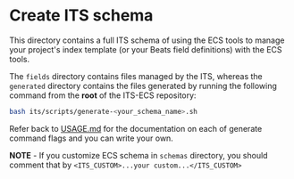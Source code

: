 # Create ITS schema

This directory contains a full ITS schema of using the ECS tools to manage your
project's index template (or your Beats field definitions) with the ECS tools.

The `fields` directory contains files managed by the ITS, whereas
the `generated` directory contains the files generated by running the following
command from the **root** of the ITS-ECS repository:

```bash
bash its/scripts/generate-<your_schema_name>.sh
```

Refer back to [USAGE.md](../USAGE.md) for the documentation on each of generate command flags and you can write your own.

**NOTE** - If you customize ECS schema in `schemas` directory, you should comment that by `<ITS_CUSTOM>...your custom...</ITS_CUSTOM>`